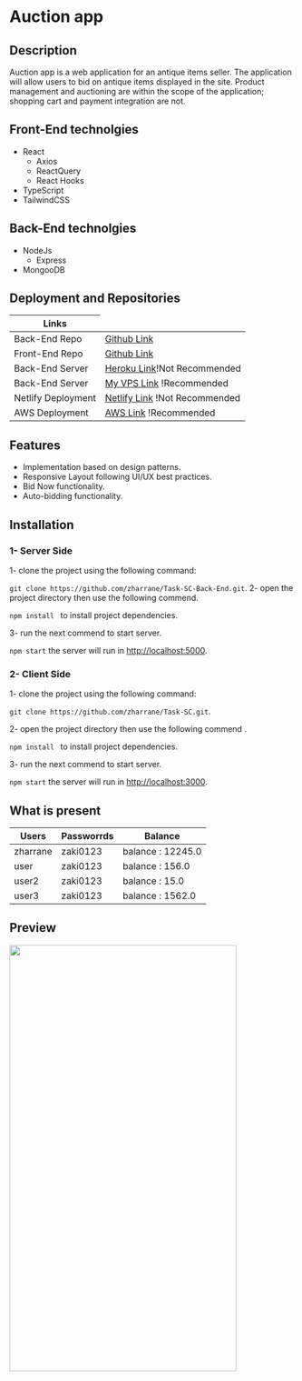 # Auction app

## Description

Auction app is a web application for an antique items seller. The application will allow users to bid on antique items displayed in the site. Product management and auctioning are within the scope of the application; shopping cart and payment integration are not.

## Front-End technolgies

- React
  - Axios
  - ReactQuery
  - React Hooks
- TypeScript
- TailwindCSS

## Back-End technolgies

- NodeJs
  - Express
- MongooDB

## Deployment and Repositories

<table>  
<thead> 
 <tr > <th align="center">Links</th>   </tr> 
 </thead>  
<tbody>
  <tr> 
   <td>Back-End Repo</td> 
   <td><a href='https://github.com/zharrane/Task-SC-Back-End'>Github Link</a></td> 
</tr> 
   <tr>  
   <td>Front-End Repo</td><td><a href='https://github.com/zharrane/Task-SC'>Github Link</a></td>  
   </tr> 
    <tr>  
   <td>Back-End Server</td><td><a href='https://task-sc-back-end.herokuapp.com/'>Heroku Link</a>!Not Recommended</td>  
   <tr>
   <td>Back-End Server</td><td><a href='http://194.62.1.252:5000/api'>My VPS Link</a> !Recommended</td> </tr> 
   </tr> 
    <tr>  <td>Netlify Deployment </td>  <td><a href='https://scopic-task.netlify.app/'>Netlify Link</a> !Not Recommended</td>  </tr>  
   <tr>  <td>AWS Deployment</td>  <td><a href='http://scopic-task.s3-website-eu-west-1.amazonaws.com/'>AWS Link</a> !Recommended</td>  </tr>  
    </tbody>
      </table>

## Features

- Implementation based on design patterns.
- Responsive Layout following UI/UX best practices.
- Bid Now functionality.
- Auto-bidding functionality.

## Installation

### 1- Server Side

1- clone the project using the following command:

`git clone https://github.com/zharrane/Task-SC-Back-End.git`.
2- open the project directory then use the following commend.

`npm install ` to install project dependencies.

3- run the next commend to start server.

`npm start` the server will run in [http://localhost:5000](http://localhost:5000/).

### 2- Client Side

1- clone the project using the following command:

`git clone https://github.com/zharrane/Task-SC.git`.

2- open the project directory then use the following commend .

`npm install ` to install project dependencies.

3- run the next commend to start server.

`npm start` the server will run in [http://localhost:3000](http://localhost:3000/).

## What is present

<table>  
  <thead> 
  <tr > <th align="center">Users</th> <th align="center">Passworrds</th> <th align="center">Balance</th>   </tr> 
  </thead>  
  <tbody>
    <tr> 
    <td>zharrane</td> 
    <td>zaki0123</a></td> 
    <td>balance : 12245.0 </a></td> 
  </tr> 
    <tr> 
    <td>user</td> 
    <td>zaki0123</a></td> 
    <td>balance : 156.0 </a></td> 
  </tr> 
    <tr> 
    <td>user2</td> 
    <td>zaki0123</a></td> 
    <td>balance : 15.0 </a></td> 
  </tr> 
  <tr> 
    <td>user3</td> 
    <td>zaki0123</a></td> 
    <td>balance : 1562.0 </a></td> 
  </tr> 
  </tbody>
</table>

## Preview

<img src="https://github.com/zharrane/Task-SC-Readme/img/auction-prev.png" width="400" height="750"/>
